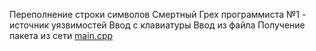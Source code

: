 Переполнение строки символов
Смертный Грех программиста №1 - источник уязвимостей
Ввод с клавиатуры
Ввод из файла
Получение пакета из сети
[main.cpp](main.cpp)

